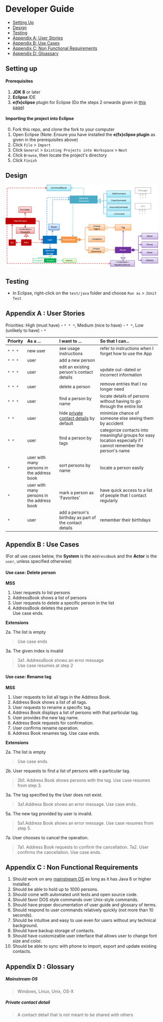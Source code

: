 # Developer Guide

* [Setting Up](#setting-up)
* [Design](#design)
* [Testing](#testing)
* [Appendix A: User Stories](#appendix-a--user-stories)
* [Appendix B: Use Cases](#appendix-b--use-cases)
* [Appendix C: Non Functional Requirements](#appendix-c--non-functional-requirements)
* [Appendix D: Gloassary](#appendix-d--glossary)

## Setting up

#### Prerequisites

1. **JDK 8** or later
2. **Eclipse** IDE
3. **e(fx)clipse** plugin for Eclipse (Do the steps 2 onwards given in
   [this page](http://www.eclipse.org/efxclipse/install.html#for-the-ambitious))


#### Importing the project into Eclipse

0. Fork this repo, and clone the fork to your computer
1. Open Eclipse (Note: Ensure you have installed the **e(fx)clipse plugin** as given in the prerequisites above)
2. Click `File` > `Import`
3. Click `General` > `Existing Projects into Workspace` > `Next`
4. Click `Browse`, then locate the project's directory
5. Click `Finish`

## Design
<img src="images/mainClassDiagram.png"/>

## Testing

* In Eclipse, right-click on the `test/java` folder and choose `Run as` > `JUnit Test`

## Appendix A : User Stories

Priorities: High (must have) - `* * *`, Medium (nice to have)  - `* *`,  Low (unlikely to have) - `*`


Priority | As a ... | I want to ... | So that I can...
-------- | :-------- | :--------- | :-----------
`* * *` | new user | see usage instructions | refer to instructions when I forget how to use the App
`* * *` | user | add a new person |
`* * *` | user | edit an existing person's contact details | update out-dated or incorrect information
`* * *` | user | delete a person | remove entries that I no longer need
`* * *` | user | find a person by name | locate details of persons without having to go through the entire list
`* *` | user | hide [private contact details](#private-contact-detail) by default | minimize chance of someone else seeing them by accident
`* *` | user | find a person by tags | categorize contacts into meaningful groups for easy location especially if I cannot remember the person's name 
`*` | user with many persons in the address book | sort persons by name | locate a person easily
`*` | user with many persons in the address book | mark a person as 'Favorites' | have quick access to a list of people that I contact regularly
`*` | user | add a person's birthday as part of the contact details | remember their birthdays 



## Appendix B : Use Cases

(For all use cases below, the **System** is the `AddressBook` and the **Actor** is the `user`, unless specified otherwise)

#### Use case: Delete person

**MSS**

1. User requests to list persons
2. AddressBook shows a list of persons
3. User requests to delete a specific person in the list
4. AddressBook deletes the person <br>
Use case ends.

**Extensions**

2a. The list is empty
> Use case ends

3a. The given index is invalid
> 3a1. AddressBook shows an error message <br>
  Use case resumes at step 2


#### Use case: Rename tag

**MSS**

1. User requests to list all tags in the Address Book. 
2. Address Book shows a list of all tags.
3. User requests to rename a specific tag.
4. Address Book displays a list of persons with that particular tag.
5. User provides the new tag name.
6. Address Book requests for confirmation.
7. User confirms rename operation.
8. Address Book renames tag.
Use case ends.

**Extensions**

2a. The list is empty
> Use case ends. 
    
2b. User requests to find a list of persons with a particular tag.
> 2b1. Address Book shows persons with the tag.
  Use case resumes from step 3.
    
3a. The tag specified by the User does not exist. 
> 3a1.Address Book shows an error message.
  Use case ends.
  
5a. The new tag provided by user is invalid.
> 5a1.Address Book shows an error message.
  Use case resumes from step 5.
 

7a. User chooses to cancel the operation.
> 7a1. Address Book requests to confirm the cancellation.
  7a2. User confirms the cancellation.
  Use case ends.  
     
## Appendix C : Non Functional Requirements

1. Should work on any [mainstream OS](#mainstream-os) as long as it has Java 8 or higher installed.
2. Should be able to hold up to 1000 persons.
3. Should come with automated unit tests and open source code.
4. Should favor DOS style commands over Unix-style commands.
5. Should have proper documentation of user guide and glossary of terms.
6. Should respond to user commands relatively quickly (not more than 10 seconds).
7. Should be intuitive and easy to use even for users without any technical background.
8. Should have backup storage of contacts.
9. Should have customizable user interface that allows user to change font size and color.
10. Should be able to sync with phone to import, export and update existing contacts.  

## Appendix D : Glossary

##### Mainstream OS

> Windows, Linux, Unix, OS-X

##### Private contact detail

> A contact detail that is not meant to be shared with others
